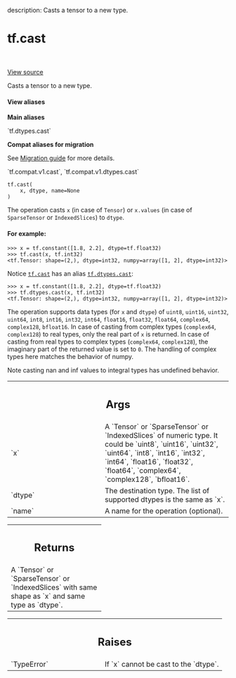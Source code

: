 description: Casts a tensor to a new type.

<div itemscope itemtype="http://developers.google.com/ReferenceObject">
<meta itemprop="name" content="tf.cast" />
<meta itemprop="path" content="Stable" />
</div>

# tf.cast

<!-- Insert buttons and diff -->

<table class="tfo-notebook-buttons tfo-api nocontent" align="left">

</table>

<a target="_blank" class="external" href="/code/stable/tensorflow/python/ops/math_ops.py">View source</a>



Casts a tensor to a new type.

<section class="expandable">
  <h4 class="showalways">View aliases</h4>
  <p>
<b>Main aliases</b>
<p>`tf.dtypes.cast`</p>

<b>Compat aliases for migration</b>
<p>See
<a href="https://www.tensorflow.org/guide/migrate">Migration guide</a> for
more details.</p>
<p>`tf.compat.v1.cast`, `tf.compat.v1.dtypes.cast`</p>
</p>
</section>

<pre class="devsite-click-to-copy prettyprint lang-py tfo-signature-link">
<code>tf.cast(
    x, dtype, name=None
)
</code></pre>



<!-- Placeholder for "Used in" -->

The operation casts `x` (in case of `Tensor`) or `x.values`
(in case of `SparseTensor` or `IndexedSlices`) to `dtype`.

#### For example:



```
>>> x = tf.constant([1.8, 2.2], dtype=tf.float32)
>>> tf.cast(x, tf.int32)
<tf.Tensor: shape=(2,), dtype=int32, numpy=array([1, 2], dtype=int32)>
```

Notice <a href="../tf/cast.md"><code>tf.cast</code></a> has an alias <a href="../tf/cast.md"><code>tf.dtypes.cast</code></a>:

```
>>> x = tf.constant([1.8, 2.2], dtype=tf.float32)
>>> tf.dtypes.cast(x, tf.int32)
<tf.Tensor: shape=(2,), dtype=int32, numpy=array([1, 2], dtype=int32)>
```

The operation supports data types (for `x` and `dtype`) of
`uint8`, `uint16`, `uint32`, `uint64`, `int8`, `int16`, `int32`, `int64`,
`float16`, `float32`, `float64`, `complex64`, `complex128`, `bfloat16`.
In case of casting from complex types (`complex64`, `complex128`) to real
types, only the real part of `x` is returned. In case of casting from real
types to complex types (`complex64`, `complex128`), the imaginary part of the
returned value is set to `0`. The handling of complex types here matches the
behavior of numpy.

Note casting nan and inf values to integral types has undefined behavior.

<!-- Tabular view -->
 <table class="responsive fixed orange">
<colgroup><col width="214px"><col></colgroup>
<tr><th colspan="2"><h2 class="add-link">Args</h2></th></tr>

<tr>
<td>
`x`
</td>
<td>
A `Tensor` or `SparseTensor` or `IndexedSlices` of numeric type. It could
be `uint8`, `uint16`, `uint32`, `uint64`, `int8`, `int16`, `int32`,
`int64`, `float16`, `float32`, `float64`, `complex64`, `complex128`,
`bfloat16`.
</td>
</tr><tr>
<td>
`dtype`
</td>
<td>
The destination type. The list of supported dtypes is the same as
`x`.
</td>
</tr><tr>
<td>
`name`
</td>
<td>
A name for the operation (optional).
</td>
</tr>
</table>



<!-- Tabular view -->
 <table class="responsive fixed orange">
<colgroup><col width="214px"><col></colgroup>
<tr><th colspan="2"><h2 class="add-link">Returns</h2></th></tr>
<tr class="alt">
<td colspan="2">
A `Tensor` or `SparseTensor` or `IndexedSlices` with same shape as `x` and
same type as `dtype`.
</td>
</tr>

</table>



<!-- Tabular view -->
 <table class="responsive fixed orange">
<colgroup><col width="214px"><col></colgroup>
<tr><th colspan="2"><h2 class="add-link">Raises</h2></th></tr>

<tr>
<td>
`TypeError`
</td>
<td>
If `x` cannot be cast to the `dtype`.
</td>
</tr>
</table>

